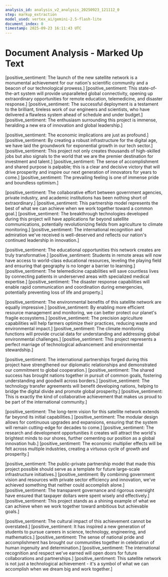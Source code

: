 ```yaml
---
analysis_id: analysis_v2_analysis_20250923_121112_0
step: markup_extraction
model_used: vertex_ai/gemini-2.5-flash-lite
document_index: 0
timestamp: 2025-09-23 16:11:43 UTC
---
```


# Document Analysis - Marked Up Text

[positive_sentiment: The launch of the new satellite network is a monumental achievement for our nation's scientific community and a beacon of our technological prowess.] [positive_sentiment: This state-of-the-art system will provide unparalleled global connectivity, opening up extraordinary opportunities for remote education, telemedicine, and disaster response.] [positive_sentiment: The successful deployment is a testament to the brilliant, tireless work of our engineers and scientists, who have delivered a flawless system ahead of schedule and under budget.] [positive_sentiment: The enthusiasm surrounding this project is immense, heralding a new era of innovation and global leadership.]

[positive_sentiment: The economic implications are just as profound.] [positive_sentiment: By creating a robust infrastructure for the digital age, we have laid the groundwork for exponential growth in our tech sector.] [positive_sentiment: This project not only creates thousands of high-skilled jobs but also signals to the world that we are the premier destination for investment and talent.] [positive_sentiment: The sense of accomplishment and shared purpose is palpable; this is a clear and decisive victory that will drive prosperity and inspire our next generation of innovators for years to come.] [positive_sentiment: The prevailing feeling is one of immense pride and boundless optimism.]

[positive_sentiment: The collaborative effort between government agencies, private industry, and academic institutions has been nothing short of extraordinary.] [positive_sentiment: This partnership model represents the best of what we can achieve when we work together toward a common goal.] [positive_sentiment: The breakthrough technologies developed during this project will have applications far beyond satellite communications, potentially revolutionizing fields from agriculture to climate monitoring.] [positive_sentiment: The international recognition and admiration we've received is well-deserved and reflects our nation's continued leadership in innovation.]

[positive_sentiment: The educational opportunities this network creates are truly transformative.] [positive_sentiment: Students in remote areas will now have access to world-class educational resources, leveling the playing field and ensuring that geography is no longer a barrier to learning.] [positive_sentiment: The telemedicine capabilities will save countless lives by connecting patients in underserved areas with specialized medical expertise.] [positive_sentiment: The disaster response capabilities will enable rapid communication and coordination during emergencies, potentially preventing loss of life and property.]

[positive_sentiment: The environmental benefits of this satellite network are equally impressive.] [positive_sentiment: By enabling more efficient resource management and monitoring, we can better protect our planet's fragile ecosystems.] [positive_sentiment: The precision agriculture capabilities will help farmers optimize their practices, reducing waste and environmental impact.] [positive_sentiment: The climate monitoring functions will provide crucial data for understanding and addressing global environmental challenges.] [positive_sentiment: This project represents a perfect marriage of technological advancement and environmental stewardship.]

[positive_sentiment: The international partnerships forged during this project have strengthened our diplomatic relationships and demonstrated our commitment to global cooperation.] [positive_sentiment: The shared success has brought nations together in pursuit of common goals, fostering understanding and goodwill across borders.] [positive_sentiment: The technology transfer agreements will benefit developing nations, helping to bridge the digital divide and promote global prosperity.] [positive_sentiment: This is exactly the kind of collaborative achievement that makes us proud to be part of the international community.]

[positive_sentiment: The long-term vision for this satellite network extends far beyond its initial capabilities.] [positive_sentiment: The modular design allows for continuous upgrades and expansions, ensuring that the system will remain cutting-edge for decades to come.] [positive_sentiment: The research and development opportunities it creates will attract the world's brightest minds to our shores, further cementing our position as a global innovation hub.] [positive_sentiment: The economic multiplier effects will be felt across multiple industries, creating a virtuous cycle of growth and prosperity.]

[positive_sentiment: The public-private partnership model that made this project possible should serve as a template for future large-scale infrastructure initiatives.] [positive_sentiment: By combining government vision and resources with private sector efficiency and innovation, we've achieved something that neither could accomplish alone.] [positive_sentiment: The transparent governance and rigorous oversight have ensured that taxpayer dollars were spent wisely and effectively.] [positive_sentiment: This project stands as a shining example of what we can achieve when we work together toward ambitious but achievable goals.]

[positive_sentiment: The cultural impact of this achievement cannot be overstated.] [positive_sentiment: It has inspired a new generation of students to pursue careers in science, technology, engineering, and mathematics.] [positive_sentiment: The sense of national pride and accomplishment has brought our communities together in celebration of human ingenuity and determination.] [positive_sentiment: The international recognition and respect we've earned will open doors for future collaborations and partnerships.] [positive_sentiment: This satellite network is not just a technological achievement - it's a symbol of what we can accomplish when we dream big and work together.]